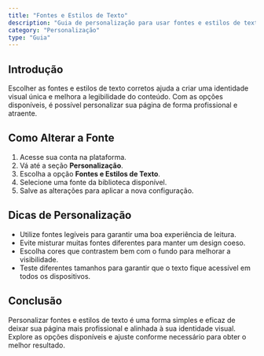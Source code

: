 ```yaml
---
title: "Fontes e Estilos de Texto"
description: "Guia de personalização para usar fontes e estilos de texto"
category: "Personalização"
type: "Guia"
---
```


## Introdução
Escolher as fontes e estilos de texto corretos ajuda a criar uma identidade visual única e melhora a legibilidade do conteúdo. Com as opções disponíveis, é possível personalizar sua página de forma profissional e atraente.

## Como Alterar a Fonte
1. Acesse sua conta na plataforma.
2. Vá até a seção **Personalização**.
3. Escolha a opção **Fontes e Estilos de Texto**.
4. Selecione uma fonte da biblioteca disponível.
5. Salve as alterações para aplicar a nova configuração.

## Dicas de Personalização
- Utilize fontes legíveis para garantir uma boa experiência de leitura.
- Evite misturar muitas fontes diferentes para manter um design coeso.
- Escolha cores que contrastem bem com o fundo para melhorar a visibilidade.
- Teste diferentes tamanhos para garantir que o texto fique acessível em todos os dispositivos.

## Conclusão
Personalizar fontes e estilos de texto é uma forma simples e eficaz de deixar sua página mais profissional e alinhada à sua identidade visual. Explore as opções disponíveis e ajuste conforme necessário para obter o melhor resultado.

